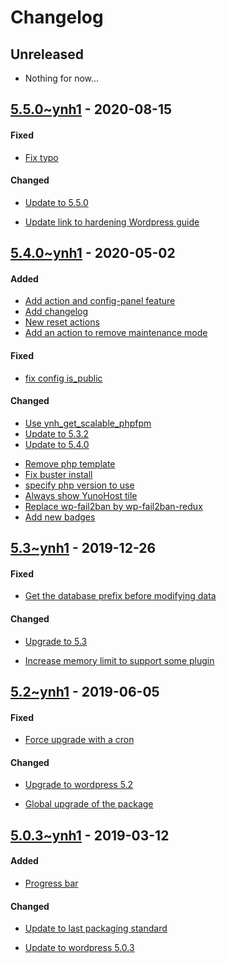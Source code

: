 Changelog
=========

## Unreleased
- Nothing for now...

## [5.5.0~ynh1](https://github.com/YunoHost-Apps/wordpress_ynh/pull/108) - 2020-08-15

#### Fixed
- [Fix typo](https://github.com/YunoHost-Apps/wordpress_ynh/pull/106)

#### Changed
* [Update to 5.5.0](https://github.com/YunoHost-Apps/wordpress_ynh/commit/942ca57cbeb339d27454b32ba73c34006aa1c510)
- [Update link to hardening Wordpress guide](https://github.com/YunoHost-Apps/wordpress_ynh/pull/97)


## [5.4.0~ynh1](https://github.com/YunoHost-Apps/wordpress_ynh/pull/85) - 2020-05-02

#### Added
* [Add action and config-panel feature](https://github.com/YunoHost-Apps/wordpress_ynh/pull/79)
* [Add changelog](https://github.com/YunoHost-Apps/wordpress_ynh/pull/82)
* [New reset actions](https://github.com/YunoHost-Apps/wordpress_ynh/pull/85/commits/10a1fe6bf94a8b2eed2386b614771a51e093d958)
* [Add an action to remove maintenance mode](https://github.com/YunoHost-Apps/wordpress_ynh/pull/85/commits/373685d5736eba2b42495867eb4119db9991a60d)

#### Fixed
- [fix config is_public](https://github.com/YunoHost-Apps/wordpress_ynh/pull/84)

#### Changed
* [Use ynh_get_scalable_phpfpm](https://github.com/YunoHost-Apps/wordpress_ynh/pull/80)
* [Update to 5.3.2](https://github.com/YunoHost-Apps/wordpress_ynh/pull/81)
* [Update to 5.4.0](https://github.com/YunoHost-Apps/wordpress_ynh/pull/85/commits/00a1a6e7dd5c814f5084c11c2810f886a32bdf61)
- [Remove php template](https://github.com/YunoHost-Apps/wordpress_ynh/pull/85/commits/9eb618f88afd8294a0c3c8e0573a055038ec5423)
- [Fix buster install](https://github.com/YunoHost-Apps/wordpress_ynh/pull/85/commits/5e68805ed1afa47778f7cd4823f636e417594c5a)
- [specify php version to use](https://github.com/YunoHost-Apps/wordpress_ynh/pull/85/commits/59baee2ef9d85e3284ecf47fc3c7bd16a3c08ac3)
- [Always show YunoHost tile](https://github.com/YunoHost-Apps/wordpress_ynh/pull/85/commits/1b63bd778af287f605314b0383e5bd21f25b8007)
- [Replace wp-fail2ban by wp-fail2ban-redux](https://github.com/YunoHost-Apps/wordpress_ynh/pull/85/commits/3faae6b27694ed363d4c3605c4718963eb3d994f)
- [Add new badges](https://github.com/YunoHost-Apps/wordpress_ynh/pull/85/commits/063a5404691d54b50b88a52addfd5e3d6de5ebd0)


## [5.3~ynh1](https://github.com/YunoHost-Apps/wordpress_ynh/pull/77) - 2019-12-26

#### Fixed
- [Get the database prefix before modifying data](https://github.com/YunoHost-Apps/wordpress_ynh/pull/77/commits/75d6e64c758443a06ca6bfd42a75291806618f03)

#### Changed
* [Upgrade to 5.3](https://github.com/YunoHost-Apps/wordpress_ynh/pull/77/commits/7d6f1e0048ebac0c1fef06a8789192f33a8220eb)
- [Increase memory limit to support some plugin](https://github.com/YunoHost-Apps/wordpress_ynh/pull/77/commits/e5b1bb7e3449e9be49e9e60eaf3d986072a30f06)


## [5.2~ynh1](https://github.com/YunoHost-Apps/wordpress_ynh/pull/65) - 2019-06-05

#### Fixed
- [Force upgrade with a cron](https://github.com/YunoHost-Apps/wordpress_ynh/pull/63/commits/7e4808ebc3318b3b6096729a28260fc936af4e78)

#### Changed
* [Upgrade to wordpress 5.2](https://github.com/YunoHost-Apps/wordpress_ynh/pull/63/commits/21b087ea6ebb499124745384771bfb0ddd866f11)
- [Global upgrade of the package](https://github.com/YunoHost-Apps/wordpress_ynh/pull/64/commits/87e36e665c56dfbe110f44a35a4ccc9724e89a75)


## [5.0.3~ynh1](https://github.com/YunoHost-Apps/wordpress_ynh/pull/56) - 2019-03-12

#### Added
- [Progress bar](https://github.com/YunoHost-Apps/wordpress_ynh/pull/56/commits/d140c510ea068f654ebefdd66c4e51ad3aa85067)

#### Changed
- [Update to last packaging standard](https://github.com/YunoHost-Apps/wordpress_ynh/pull/56/commits/bb64ee0d9b8883db13da35c252ed10899559f016)
* [Update to wordpress 5.0.3](https://github.com/YunoHost-Apps/wordpress_ynh/pull/56/commits/04e76b93af5724fe23d19da2bc05e0f728398d43)
